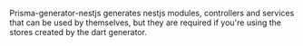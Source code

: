Prisma-generator-nestjs generates nestjs modules, controllers and services that can be used by themselves, but they are required if you're using the stores created by the dart generator.

